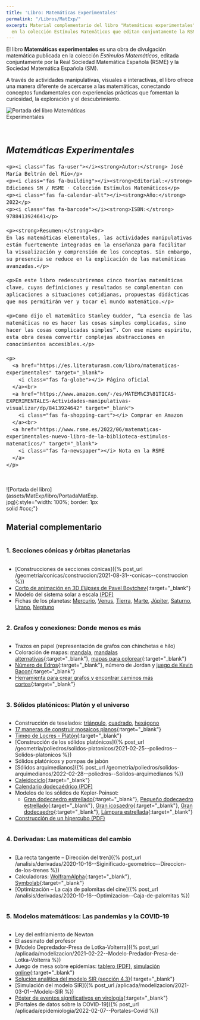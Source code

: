 ```yaml
---
title: 'Libro: Matemáticas Experimentales'
permalink: "/Libros/MatExp/"
excerpt: Material complementario del libro "Matemáticas experimentales" publicado
  en la colección Estímulos Matemáticos que editan conjuntamente la RSME y SM.
---
```


<style>
.book-container {
  display: flex;
  flex-wrap: wrap;
  gap: 2rem;
  align-items: flex-start;
  margin-bottom: 2rem;
}

.book-cover {
  max-width: 250px;
  flex: 1 1 250px;
}

.book-info {
  flex: 2 1 300px;
  font-size: 1rem;
}

.book-info i {
  color: #0077cc;
  margin-right: 0.5rem;
  width: 1.2em;
  text-align: center;
}

@media (max-width: 600px) {
  .book-container {
    flex-direction: column;
    align-items: center;
  }

  .book-info {
    text-align: justify;
  }
}
</style>

El libro **Matemáticas experimentales** es una obra de divulgación matemática publicada en la colección *Estímulos Matemáticos*, editada conjuntamente por la Real Sociedad Matemática Española (RSME) y la Sociedad Matemática Española (SM).

A través de actividades manipulativas, visuales e interactivas, el libro ofrece una manera diferente de acercarse a las matemáticas, conectando conceptos fundamentales con experiencias prácticas que fomentan la curiosidad, la exploración y el descubrimiento.


<link rel="stylesheet" href="https://cdnjs.cloudflare.com/ajax/libs/font-awesome/6.5.0/css/all.min.css" integrity="sha512-SOMEHASH" crossorigin="anonymous" referrerpolicy="no-referrer" />

<div class="book-container">
  <div class="book-cover">
    <img src="/assets/MatExp/portada-libro.jpg" alt="Portada del libro Matemáticas Experimentales" style="width:100%; height:auto;">
  </div>
  <div class="book-info">
    <h2><em>Matemáticas Experimentales</em></h2>

    <p><i class="fas fa-user"></i><strong>Autor:</strong> José María Beltrán del Río</p>
    <p><i class="fas fa-building"></i><strong>Editorial:</strong> Ediciones SM / RSME · Colección Estímulos Matemáticos</p>
    <p><i class="fas fa-calendar-alt"></i><strong>Año:</strong> 2022</p>
    <p><i class="fas fa-barcode"></i><strong>ISBN:</strong> 9788413924641</p>

    <p><strong>Resumen:</strong><br>
    En las matemáticas elementales, las actividades manipulativas están fuertemente integradas en la enseñanza para facilitar la visualización y comprensión de los conceptos. Sin embargo, su presencia se reduce en la explicación de las matemáticas avanzadas.</p>

    <p>En este libro redescubriremos cinco teorías matemáticas clave, cuyas definiciones y resultados se complementan con aplicaciones a situaciones cotidianas, propuestas didácticas que nos permitirán ver y tocar el mundo matemático.</p>

    <p>Como dijo el matemático Stanley Gudder, “La esencia de las matemáticas no es hacer las cosas simples complicadas, sino hacer las cosas complicadas simples”. Con ese mismo espíritu, esta obra desea convertir complejas abstracciones en conocimientos accesibles.</p>

    <p>
      <a href="https://es.literaturasm.com/libro/matematicas-experimentales" target="_blank">
        <i class="fas fa-globe"></i> Página oficial
      </a><br>
      <a href="https://www.amazon.com/-/es/MATEM%C3%81TICAS-EXPERIMENTALES-Actividades-manipulativas-visualizar/dp/8413924642" target="_blank">
        <i class="fas fa-shopping-cart"></i> Comprar en Amazon
      </a><br>
      <a href="https://www.rsme.es/2022/06/matematicas-experimentales-nuevo-libro-de-la-biblioteca-estimulos-matematicos/" target="_blank">
        <i class="fas fa-newspaper"></i> Nota en la RSME
      </a>
    </p>
  </div>
</div>

<div style="display: flex; flex-wrap: wrap; align-items: center; margin-bottom: 2em;">
  <div style="flex: 1 1 250px; max-width: 250px; margin-right: 2em;">
    ![Portada del libro](assets/MatExp/libro/PortadaMatExp.jpg){:style="width: 100%; border: 1px solid #ccc;"}
  </div>
  

## Material complementario

### 1. Secciones cónicas y órbitas planetarias

- [Construcciones de secciones cónicas]({% post_url /geometria/conicas/construccion/2021-08-31--conicas--construccion %})
- [Corto de animación en 3D *Ellipses* de Pavel Boytchev](https://www.youtube.com/watch?v=1v5Aqo6PaFw){:target="_blank"}
- Modelo del sistema solar a escala [(PDF)](/falbe/assets/MatExp/geometria/conicas/sistema-solar-a-escala/Modelo-a-escala-del-sistema-solar.pdf)
- Fichas de los planetas: [Mercurio](/falbe/assets/MatExp/geometria/conicas/sistema-solar-a-escala/Mercurio.pdf), [Venus](/falbe/assets/MatExp/geometria/conicas/sistema-solar-a-escala/Venus.pdf), [Tierra](/falbe/assets/MatExp/geometria/conicas/sistema-solar-a-escala/Tierra.pdf), [Marte](/falbe/assets/MatExp/geometria/conicas/sistema-solar-a-escala/Marte.pdf), [Júpiter](/falbe/assets/MatExp/geometria/conicas/sistema-solar-a-escala/Jupiter.pdf), [Saturno](/falbe/assets/MatExp/geometria/conicas/sistema-solar-a-escala/Saturno.pdf), [Urano](/falbe/assets/MatExp/geometria/conicas/sistema-solar-a-escala/Urano.pdf), [Neptuno](/falbe/assets/MatExp/geometria/conicas/sistema-solar-a-escala/Neptuno.pdf)

### 2. Grafos y conexiones: Donde menos es más

- Trazos en papel (representación de grafos con chinchetas e hilo)
- Coloración de mapas: [mandala](/falbe/assets/MatExp/discreta/grafos/cuatro-colores/Mandala.pdf), [mandalas alternativas](http://www.supercoloring.com/es/dibujos-para-colorear/artes-y-cultura/mandala){:target="_blank"}, [mapas para colorear](http://www.supercoloring.com/es/dibujos-para-colorear/paises-y-culturas/mapas){:target="_blank"}
- [Número de Edros](https://mathscinet.ams.org/mathscinet/freeTools.html?version=2){:target="_blank"}, número de Jordan y [juego de Kevin Bacon](https://oracleofbacon.org/){:target="_blank"}
- [Herramienta para crear grafos y encontrar caminos más cortos](https://graphonline.ru/es/){:target="_blank"}

### 3. Sólidos platónicos: Platón y el universo

- Construcción de teselados: [triángulo](/falbe/assets/MatExp/geometria/teselados/construccion/Teselado-3-lados.pdf), [cuadrado](/falbe/assets/MatExp/geometria/teselados/construccion/Teselado-4-lados.pdf), [hexágono](/falbe/assets/MatExp/geometria/teselados/construccion/Teselado-6-lados.pdf)
- [17 maneras de construir mosaicos planos](https://www.imaginary.org/sites/default/files/rsme-imaginary_morenaments_rollup_es.pdf){:target="_blank"}
- [Timeo de Locres - Platón](https://www.filosofia.org/cla/pla/azc11121.htm){:target="_blank"}
- [Construcción de los sólidos platónicos]({% post_url /geometria/poliedros/solidos-platonicos/2021-02-25--poliedros--Solidos-platonicos %})
- Sólidos platónicos y pompas de jabón
- [Sólidos arquimedianos]({% post_url /geometria/poliedros/solidos-arquimedianos/2022-02-28--poliedros--Solidos-arquimedianos %})
- [Caleidociclo](https://www.polyhedra.net/es/model.php?name-en=hexagonal-kaleidocycle){:target="_blank"}
- [Calendario dodecaédrico (PDF)](/falbe/assets/MatExp/geometria/poliedros/calendario-dodecaedro/Calendario-Dodecaedrico.pdf)
- Modelos de los sólidos de Kepler-Poinsot:  
  - [Gran dodecaedro estrellado](https://www.polyhedra.net/es/model.php?name-en=great-stellated-dodecahedron){:target="_blank"}, [Pequeño dodecaedro estrellado](https://www.polyhedra.net/es/model.php?name-en=small-stellated-dodecahedron){:target="_blank"}, [Gran icosaedro](https://www.polyhedra.net/es/model.php?name-en=great-icosahedron){:target="_blank"}, [Gran dodecaedro](https://www.polyhedra.net/es/model.php?name-en=great-dodecahedron){:target="_blank"}, [Lámpara estrellada](https://www.polyhedra.net/es/model.php?name-en=small-stellated-dodecahedron-lampshade){:target="_blank"}
- [Construcción de un hipercubo (PDF)](/falbe/assets/MatExp/geometria/politopos/hipercubo/hipercubo.pdf)

### 4. Derivadas: Las matemáticas del cambio

- [La recta tangente – Dirección del tren]({% post_url /analisis/derivadas/2020-10-16--Siginificado-geometrico--Direccion-de-los-trenes %})
- Calculadoras: [WolframAlpha](https://www.wolframalpha.com/calculators/derivative-calculator/){:target="_blank"}, [Symbolab](https://es.symbolab.com/solver/derivative-calculator){:target="_blank"}
- [Optimización – La caja de palomitas del cine]({% post_url /analisis/derivadas/2020-10-16--Optimizacion--Caja-de-palomitas %})

### 5. Modelos matemáticos: Las pandemias y la COVID-19

- Ley del enfriamiento de Newton
- El asesinato del profesor
- [Modelo Depredador-Presa de Lotka-Volterra]({% post_url /aplicada/modelizacion/2021-02-22--Modelo-Predador-Presa-de-Lotka-Volterra %})
- Juego de mesa sobre epidemias: [tablero (PDF)](/falbe/assets/MatExp/aplicada/modelizacion/juego-epidemias/El-juego-de-las-epidemias--tablero-6x6.pdf), [simulación online](https://www.nctm.org/tools/pandemic2020/index.html){:target="_blank"}
- [Solución analítica del modelo SIR (sección 4.3)](https://repositorio.unican.es/xmlui/bitstream/handle/10902/7125/Andrea%20Garcia%20Pi%C3%B1era.pdf){:target="_blank"}
- [Simulación del modelo SIR]({% post_url /aplicada/modelizacion/2021-03-01--Modelo-SIR %})
- [Póster de eventos significativos en virología](https://www.rndsystems.com/resources/posters/significant-events-history-virology){:target="_blank"}
- [Portales de datos sobre la COVID-19]({% post_url /aplicada/epidemiologia/2022-02-07--Portales-Covid %})


